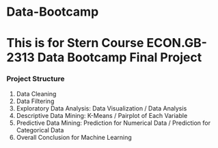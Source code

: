 # Data-Bootcamp
# This is for Stern Course ECON.GB-2313 Data Bootcamp Final Project
 
### Project Structure
1. Data Cleaning
2. Data Filtering
3. Exploratory Data Analysis: Data Visualization / Data Analysis
4. Descriptive Data Mining: K-Means / Pairplot of Each Variable    
5. Predictive Data Mining: Prediction for Numerical Data / Prediction for Categorical Data
6. Overall Conclusion for Machine Learning
